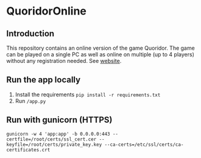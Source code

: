# QuoridorOnline

## Introduction

This repository contains an online version of the game Quoridor.
The game can be played on a single PC as well as online on multiple (up to 4 players) without any registration needed.
See [website](https://quoridoronline.pythonanywhere.com/).


## Run the app locally

1. Install the requirements `pip install -r requirements.txt`
2. Run `/app.py`

## Run with gunicorn (HTTPS)

`gunicorn -w 4 'app:app' -b 0.0.0.0:443 --certfile=/root/certs/ssl_cert.cer --keyfile=/root/certs/private_key.key --ca-certs=/etc/ssl/certs/ca-certificates.crt` 